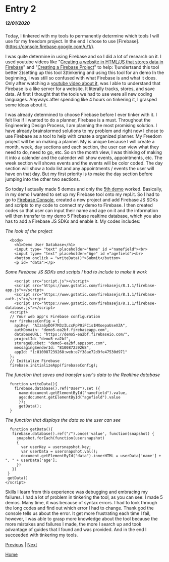 # Entry 2
##### 12/01/2020

Today, I tinkered with my tools to permanently determine which tools I will use for my freedom project. In the end I chose to use [Firebase].(https://console.firebase.google.com/u/1/). 

I was quite determine in using Firebase and so I did a lot of research on it. I used youtube videos like "[Creating a website in HTML/JS that stores data in Firebase](https://www.youtube.com/watch?v=-UOkri_WNWQ&t=315s)" and "[Creating a Firebase Project](https://www.youtube.com/watch?v=6juww5Lmvgo)" to help:
1)undertsand this tool better
2)setting up this tool 
3)tinkering and using this tool for an demo
In the beginning, I was still so confused with what Firebase is and what it does. Only after watching a [youtube video about it](https://www.youtube.com/watch?v=O17OWyx08Cg), was I able to understand that Firebase is a like server for a website. It literally tracks, stores, and save data. At first I thought that the tools we had to use were all new coding languages. Anyways after spending like 4 hours on tinkering it, I grasped some ideas about it.

I was already determined to choose Firebase before I ever tinker with it. I felt like if I wanted to do a planner, Firebase is a must. Throughout the Engineering Design Process, I am planning the most promising solution. I have already brainstormed solutions to my problem and right now I chose to use Firebase as a tool to help with create a organized planner. My Freedom project will be on making a planner. My is unique because I will create a month, week, day sections and each section, the user can view what they need to do, need to go, etc. So on the month view, I was thinking of making it into a calender and the calender will show events, appointments, etc. The week section will shows events and the events will be color coded. The day section will show a todo list and any appointments / events the user will have on that day. But my first priority is to make the day section before jumping into the other two sections. 

So today I actually made 5 demos and only the [5th demo](https://demo5.sarahzhang3.repl.co) worked. Basically, in my demo I wanted to set up my Firebase tool onto my repl.it. So I had to go to [Firebase Console](https://console.firebase.google.com/u/1/), created a new project and add Firebase JS SDKs and scripts to my code to connect my demo to Firebase. I then created codes so that user can input their name and age on it and the information will then transfer to my demo 5 Firebase realtime database, which you also has to add a Firebase JS SDKs and enable it. My codes includes:

*The look of the project*
``` 
  <body>
    <h1>Demo User Database</h1>
    <input type= "text" placeholder="Name" id ="namefield"><br>
    <input type= "text" placeholder="Age" id ="agefield"><br>
    <button onclick = "writeData()">Submit</button>
    <p id= "data"></p>
 ```
*Some Firebase JS SDKs and scripts I had to include to make it work*
```
    <script src="script.js"></script>
    <script src="https://www.gstatic.com/firebasejs/8.1.1/firebase-app.js"></script>
    <script src="https://www.gstatic.com/firebasejs/8.1.1/firebase-auth.js"></script>
    <script src="https://www.gstatic.com/firebasejs/8.1.1/firebase-database.js"></script>
  <script>
  // Your web app's Firebase configuration
  var firebaseConfig = {
    apiKey: "AIzaSyDOF7M3zILcxPpP0iFCis1MXoepaUseXZA",
    authDomain: "demo5-ea2bf.firebaseapp.com",
    databaseURL: "https://demo5-ea2bf.firebaseio.com/",
    projectId: "demo5-ea2bf",
    storageBucket: "demo5-ea2bf.appspot.com",
    messagingSenderId: "810087239268",
    appId: "1:810087239268:web:e7f38ae72d9fe47530d971"
  };
  // Initialize Firebase
  firebase.initializeApp(firebaseConfig);
 ```
*The function that saves and transfer user's data to the Realtime database*
```
  function writeData(){
    firebase.database().ref("User").set ({
      name:document.getElementById("namefield").value,
      age:document.getElementById("agefield").value
      });
      getData();
  }
 ```
*The function that displays the data so the user can see*
```
  function getData(){
   firebase.database().ref("/").once('value', function(snapshot) {
     snapshot.forEach(function(usersnapshot)
     {
       var userKey = usersnapshot.key;
       var userData = usersnapshot.val();
       document.getElementById("data").innerHTML = userData['name'] + ", " + userData['age'];
     })
   })
 }
 getData()
</script>
```

Skills I learn from this experience was debugging and embracing my failures. I had a lot of problem in tinkering the tool, as you can see: I made 5 demos. Many time, it was because of syntax errors. I had to look through the long codes and find out which error I had to change. Thank god the console tells us about the error. It get more frustrating each time I fail, however, I was able to grasp more knowledge about the tool because the more mistakes and failures I made, the more I search up and took advantage of guides that I found and was provided. And in the end I succeeded with tinkering my tools. 
  

[Previous](entry01.md) | [Next](entry03.md)

[Home](../README.md)
